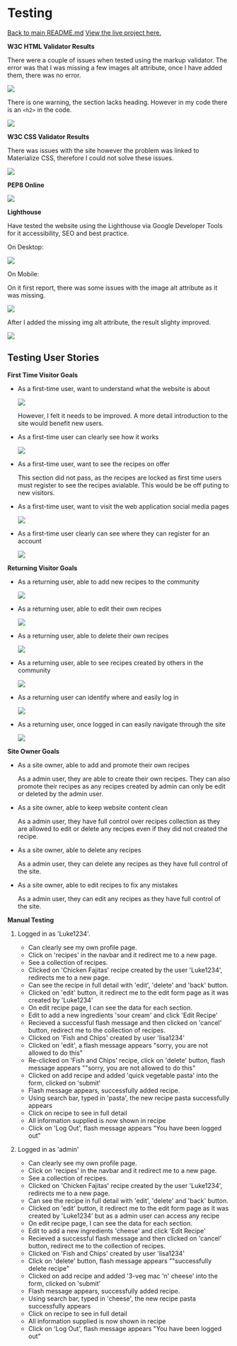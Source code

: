 # Testing

[Back to main README.md](README.md)
[View the live project here.](https://flask-recipe-cookbook.herokuapp.com/)

**W3C HTML Validator Results**

There were a couple of issues when tested using the markup validator. 
The error was that I was missing a few images alt attribute, once I have added them, there was no error.

![](static/images/readme/HTML-check.png)

There is one warning, the section lacks heading. However in my code there is an `<h2>` in the code.

![](static/images/readme/section-header.png)

**W3C CSS Validator Results**

There was issues with the site however the problem was linked to Materialize CSS, therefore I could not solve these issues.

![](static/images/readme/CSS-check.png)

**PEP8 Online**

![](static/images/readme/PEP8-Check.png)

**Lighthouse**

Have tested the website using the Lighthouse via Google Developer Tools for it accessibility, SEO and best practice.

On Desktop:

![](static/images/readme/desktop-result.png)

On Mobile:

On it first report, there was some issues with the image alt attribute as it was missing.

![](static/images/readme/Mobile-1st-result.png)

After I added the missing img alt attribute, the result slighty improved.

![](static/images/readme/Mobile-2nd-result.png)

## Testing User Stories

**First Time Visitor Goals**

* As a first-time user, want to understand what the website is about 

    ![](static/images/readme/intro.png)

    However, I felt it needs to be improved. A more detail introduction to the site would benefit new users.

* As a first-time user can clearly see how it works

    ![](static/images/readme/how-it-works.png)

* As a first-time user, want to see the recipes on offer

    This section did not pass, as the recipes are locked as first time users must register to see the recipes avialable.
    This would be be off puting to new visitors.

* As a first-time user, want to visit the web application social media pages

    ![](static/images/readme/footer-social-links.png)

* As a first-time user clearly can see where they can register for an account

    ![](static/images/readme/navbar.png)

**Returning Visitor Goals**

* As a returning user, able to add new recipes to the community

    ![](static/images/readme/add-recipe.png)

* As a returning user, able to edit their own recipes

    ![](static/images/readme/edit-form.png)

* As a returning user, able to delete their own recipes

    ![](static/images/readme/delete.png)

* As a returning user, able to see recipes created by others in the community

    ![](static/images/readme/recipe-collection.png)

* As a returning user can identify where and easily log in

    ![](static/images/readme/navbar.png)

* As a returning user, once logged in can easily navigate through the site

    ![](static/images/readme/logged-in-navbar.png)

**Site Owner Goals**

* As a site owner, able to add and promote their own recipes

    As a admin user, they are able to create their own recipes.
    They can also promote their recipes as any recipes created by admin can only be edit or deleted by the admin user.

* As a site owner, able to keep website content clean

    As a admin user, they have full control over recipes collection as they are allowed to edit or delete any recipes even if they did not created the recipe.

* As a site owner, able to delete any recipes

    As a admin user, they can delete any recipes as they have full control of the site.

* As a site owner, able to edit recipes to fix any mistakes

    As a admin user, they can edit any recipes as they have full control of the site.

**Manual Testing**

1. Logged in as 'Luke1234'.
    * Can clearly see my own profile page.
    * Click on 'recipes' in the navbar and it redirect me to a new page.
    * See a collection of recipes.
    * Clicked on 'Chicken Fajitas' recipe created by the user 'Luke1234', redirects me to a new page.
    * Can see the recipe in full detail with 'edit', 'delete' and 'back' button.
    * Clicked on 'edit' button, it redirect me to the edit form page as it was created by 'Luke1234'
    * On edit recipe page, I can see the data for each section. 
    * Edit to add a new ingredients 'sour cream' and click 'Edit Recipe'
    * Recieved a successful flash message and then clicked on 'cancel' button, redirect me to the collection of recipes.
    * Clicked on 'Fish and Chips' created by user 'lisa1234'
    * Clicked on 'edit', a flash message appears "sorry, you are not allowed to do this"
    * Re-clicked on 'Fish and Chips' recipe, click on 'delete' button, flash message appears ""sorry, you are not allowed to do this"
    * Clicked on add recipe and added 'quick vegetable pasta' into the form, clicked on 'submit'
    * Flash message appears, successfully added recipe.
    * Using search bar, typed in 'pasta', the new recipe pasta successfully appears 
    * Click on recipe to see in full detail
    * All information supplied is now shown in recipe
    * Click on 'Log Out', flash message appears "You have been logged out"

2. Logged in as 'admin'
    * Can clearly see my own profile page.
    * Click on 'recipes' in the navbar and it redirect me to a new page.
    * See a collection of recipes.
    * Clicked on 'Chicken Fajitas' recipe created by the user 'Luke1234', redirects me to a new page.
    * Can see the recipe in full detail with 'edit', 'delete' and 'back' button.
    * Clicked on 'edit' button, it redirect me to the edit form page as it was created by 'Luke1234' but as a admin user can access any recipe
    * On edit recipe page, I can see the data for each section. 
    * Edit to add a new ingredients 'cheese' and click 'Edit Recipe'
    * Recieved a successful flash message and then clicked on 'cancel' button, redirect me to the collection of recipes.
    * Clicked on 'Fish and Chips' created by user 'lisa1234'
    * Click on 'delete' button, flash message appears ""successfully delete recipe"
    * Clicked on add recipe and added '3-veg mac 'n' cheese' into the form, clicked on 'submit'
    * Flash message appears, successfully added recipe.
    * Using search bar, typed in 'cheese', the new recipe pasta successfully appears 
    * Click on recipe to see in full detail
    * All information supplied is now shown in recipe
    * Click on 'Log Out', flash message appears "You have been logged out"
